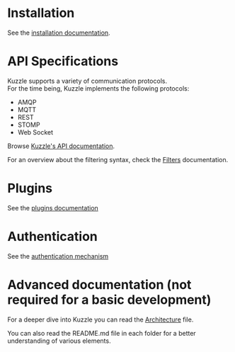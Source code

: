# Installation

See the [installation documentation](installation.md).

# API Specifications

Kuzzle supports a variety of communication protocols.  
For the time being, Kuzzle implements the following protocols:

* AMQP
* MQTT
* REST
* STOMP
* Web Socket

Browse [Kuzzle's API documentation](http://kuzzleio.github.io/kuzzle-api-documentation).

For an overview about the filtering syntax, check the [Filters](filters.md) documentation.

# Plugins

See the [plugins documentation](plugins.md)

# Authentication

See the [authentication mechanism](security/authentication.md)

# Advanced documentation (not required for a basic development)

For a deeper dive into Kuzzle you can read the [Architecture](architecture.md) file.

You can also read the README.md file in each folder for a better understanding of various elements.
